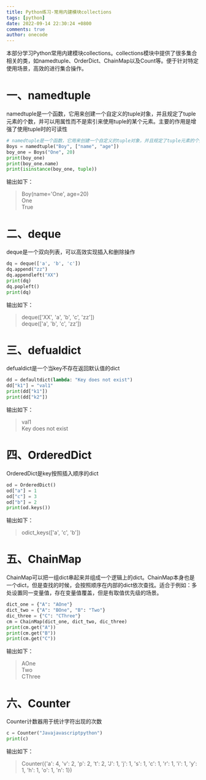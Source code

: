 ```yaml
---
title: Python练习-常用内建模块collections
tags: [python]
date: 2022-09-14 22:30:24 +0800
comments: true
author: onecode
---
```

本部分学习Python常用内建模块collections。collections模块中提供了很多集合相关的类，如namedtuple、OrderDict、ChainMap以及Count等。便于针对特定使用场景，高效的进行集合操作。

# 一、namedtuple
namedtuple是一个函数，它用来创建一个自定义的tuple对象，并且规定了tuple元素的个数，并可以用属性而不是索引来使用tuple的某个元素。主要的作用是增强了使用tuple时的可读性

```python
# namedtuple是一个函数，它用来创建一个自定义的tuple对象，并且规定了tuple元素的个数，并可以用属性而不是索引来引用tuple的某个元素。
Boys = namedtuple("Boy", ["name", "age"])
boy_one = Boys("One", 20)
print(boy_one)
print(boy_one.name)
print(isinstance(boy_one, tuple))
```
<!--more-->
输出如下：
> Boy(name='One', age=20)  
> One  
> True

# 二、deque

deque是一个双向列表，可以高效实现插入和删除操作
```python
dq = deque(['a', 'b', 'c'])
dq.append("zz")
dq.appendleft("XX")
print(dq)
dq.popleft()
print(dq)
```
输出如下：
> deque(['XX', 'a', 'b', 'c', 'zz'])  
> deque(['a', 'b', 'c', 'zz'])

# 三、defualdict
defualdict是一个当key不存在返回默认值的dict

```python
dd = defaultdict(lambda: "Key does not exist")
dd["k1"] = "val1"
print(dd["k1"])
print(dd["k2"])
```
输出如下：
> val1  
> Key does not exist

# 四、OrderedDict
OrderedDict是key按照插入顺序的dict
```python
od = OrderedDict()
od["a"] = 1
od["c"] = 3
od["b"] = 2
print(od.keys())
```
输出如下：
> odict_keys(['a', 'c', 'b'])

# 五、ChainMap
ChainMap可以把一组dict串起来并组成一个逻辑上的dict。ChainMap本身也是一个dict，但是查找的时候，会按照顺序在内部的dict依次查找。适合于例如：多处设置同一变量值，存在变量值覆盖，但是有取值优先级的场景。

```python
dict_one = {"A": "AOne"}
dict_two = {"A": "BOne", "B": "Two"}
dic_three = {"C": "CThree"}
cm = ChainMap(dict_one, dict_two, dic_three)
print(cm.get("A"))
print(cm.get("B"))
print(cm.get("C"))
```
输出如下：
> AOne  
> Two  
> CThree

# 六、Counter
Counter计数器用于统计字符出现的次数
```python
c = Counter("Javajavascriptpython")
print(c)
```
输出如下：
> Counter({'a': 4, 'v': 2, 'p': 2, 't': 2, 'J': 1, 'j': 1, 's': 1, 'c': 1, 'r': 1, 'i': 1, 'y': 1, 'h': 1, 'o': 1, 'n': 1})
